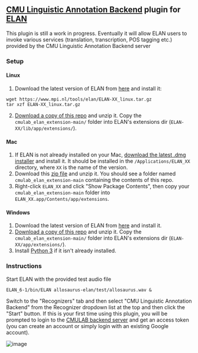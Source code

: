 ## [CMU Linguistic Annotation Backend](https://github.com/neulab/cmulab/) plugin for [ELAN](https://archive.mpi.nl/tla/elan)

This plugin is still a work in progress. Eventually it will allow ELAN users to invoke various services (translation, transcription, POS tagging etc.) provided by the CMU Linguistic Annotation Backend server


### Setup

#### Linux

1. Download the latest version of ELAN from [here](https://archive.mpi.nl/tla/elan/download) and install it:
```
wget https://www.mpi.nl/tools/elan/ELAN-XX_linux.tar.gz
tar xzf ELAN-XX_linux.tar.gz
```

2. [Download a copy of this repo](https://github.com/zaidsheikh/cmulab_elan_extension/archive/refs/heads/main.zip) and unzip it. Copy the `cmulab_elan_extension-main/` folder into ELAN's extensions dir (`ELAN-XX/lib/app/extensions/`).

#### Mac

1. If ELAN is not already installed on your Mac, [download the latest .dmg installer](https://archive.mpi.nl/tla/elan/download) and install it. It should be installed in the `/Applications/ELAN_XX` directory, where `XX` is the name of the version.
2. Download this [zip file](https://github.com/zaidsheikh/cmulab_elan_extension/archive/refs/heads/main.zip) and unzip it. You should see a folder named `cmulab_elan_extension-main` containing the contents of this repo.
3. Right-click `ELAN_XX` and click "Show Package Contents", then copy your `cmulab_elan_extension-main` folder into `ELAN_XX.app/Contents/app/extensions`.


#### Windows

1. Download the latest version of ELAN from [here](https://archive.mpi.nl/tla/elan/download) and install it.
2. [Download a copy of this repo](https://github.com/zaidsheikh/cmulab_elan_extension/archive/refs/heads/main.zip) and unzip it. Copy the `cmulab_elan_extension-main/` folder into ELAN's extensions dir (`ELAN-XX/app/extensions/`).
3. Install [Python 3](https://www.python.org/downloads/) if it isn't already installed.


### Instructions

Start ELAN with the provided test audio file

`ELAN_6-1/bin/ELAN allosaurus-elan/test/allosaurus.wav &`

Switch to the "Recognizers" tab and then select "CMU Linguistic Annotation Backend" from the Recognizer dropdown list at the top and then click the "Start" button.
If this is your first time using this plugin, you will be prompted to login to the [CMULAB backend server](https://github.com/neulab/cmulab) and get an access token (you can create an account or simply login with an existing Google account).

![image](https://user-images.githubusercontent.com/2358298/160126327-75f80d58-e490-4f23-98fd-716267364ea4.png)
